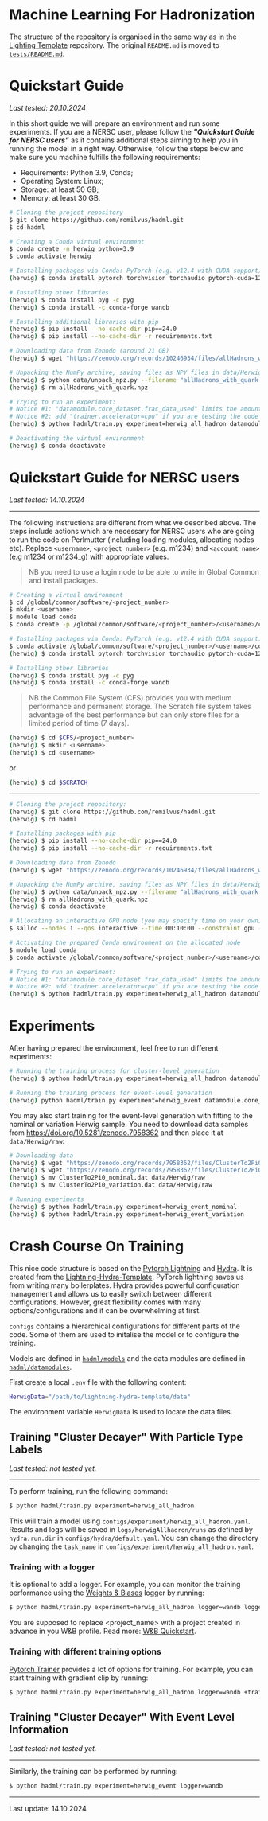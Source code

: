 # Machine Learning For Hadronization

The structure of the repository is organised in the same way as in the 
[Lighting Template](https://github.com/ashleve/lightning-hydra-template) repository.
The original `README.md` is moved to [`tests/README.md`](tests/README.md).

# Quickstart Guide

*Last tested: 20.10.2024*


In this short guide we will prepare an environment and run some experiments. If you are a NERSC user,
please follow the ***"Quickstart Guide for NERSC users"*** as it contains additional steps aiming
to help you in running the model in a right way. Otherwise, follow the steps below and make sure you
machine fulfills the following requirements:

* Requirements: Python 3.9, Conda;
* Operating System: Linux;
* Storage: at least 50 GB;
* Memory: at least 30 GB.

```bash
# Cloning the project repository
$ git clone https://github.com/remilvus/hadml.git
$ cd hadml

# Creating a Conda virtual environment
$ conda create -n herwig python=3.9
$ conda activate herwig

# Installing packages via Conda: PyTorch (e.g. v12.4 with CUDA support) according to the instructions: https://pytorch.org/get-started/
(herwig) $ conda install pytorch torchvision torchaudio pytorch-cuda=12.4 -c pytorch -c nvidia

# Installing other libraries
(herwig) $ conda install pyg -c pyg 
(herwig) $ conda install -c conda-forge wandb  

# Installing additional libraries with pip
(herwig) $ pip install --no-cache-dir pip==24.0
(herwig) $ pip install --no-cache-dir -r requirements.txt

# Downloading data from Zenodo (around 21 GB)
(herwig) $ wget "https://zenodo.org/records/10246934/files/allHadrons_with_quark.npz"

# Unpacking the NumPy archive, saving files as NPY files in data/Herwig/cache/ and getting rid of the archive
(herwig) $ python data/unpack_npz.py --filename "allHadrons_with_quark.npz"
(herwig) $ rm allHadrons_with_quark.npz

# Trying to run an experiment:
# Notice #1: "datamodule.core_dataset.frac_data_used" limits the amount of data used for training;
# Notice #2: add "trainer.accelerator=cpu" if you are testing the code on CPUs.
(herwig) $ python hadml/train.py experiment=herwig_all_hadron datamodule.core_dataset.cache_dir=data/Herwig/cache/ datamodule.core_dataset.frac_data_used=0.05 

# Deactivating the virtual environment
(herwig) $ conda deactivate
```

# Quickstart Guide for NERSC users


*Last tested: 14.10.2024*

---

The following instructions are different from what we described above. The steps include actions 
which are necessary for NERSC users who are going to run the code on Perlmutter (including loading
modules, allocating nodes etc). Replace `<username>`, `<project_number>` (e.g. m1234) and 
`<account_name>` (e.g m1234 or m1234_g) with appropriate values.

> NB you need to use a login node to be able to write in Global Common and install packages. 

```bash
# Creating a virtual environment
$ cd /global/common/software/<project_number>
$ mkdir <username>
$ module load conda
$ conda create -p /global/common/software/<project_number>/<username>/conda/herwig python=3.9

# Installing packages via Conda: PyTorch (e.g. v12.4 with CUDA support) according to the instructions: https://pytorch.org/get-started/
$ conda activate /global/common/software/<project_number>/<username>/conda/herwig
(herwig) $ conda install pytorch torchvision torchaudio pytorch-cuda=12.4 -c pytorch -c nvidia

# Installing other libraries
(herwig) $ conda install pyg -c pyg 
(herwig) $ conda install -c conda-forge wandb
```

> NB the Common File System (CFS) provides you with medium performance and permanent storage. 
The Scratch file system takes advantage of the best performance but can only store files for a 
limited period of time (7 days).

```bash
(herwig) $ cd $CFS/<project_number>
(herwig) $ mkdir <username>
(herwig) $ cd <username>
```

or

```bash
(herwig) $ cd $SCRATCH
```
---

```bash
# Cloning the project repository:
(herwig) $ git clone https://github.com/remilvus/hadml.git
(herwig) $ cd hadml

# Installing packages with pip    
(herwig) $ pip install --no-cache-dir pip==24.0
(herwig) $ pip install --no-cache-dir -r requirements.txt

# Downloading data from Zenodo
(herwig) $ wget "https://zenodo.org/records/10246934/files/allHadrons_with_quark.npz"

# Unpacking the NumPy archive, saving files as NPY files in data/Herwig/cache/ and getting rid of the archive
(herwig) $ python data/unpack_npz.py --filename "allHadrons_with_quark.npz"
(herwig) $ rm allHadrons_with_quark.npz
(herwig) $ conda deactivate

# Allocating an interactive GPU node (you may specify time on your own)
$ salloc --nodes 1 --qos interactive --time 00:10:00 --constraint gpu --gpus 4 --account <account_name, e.g. m1234 or m1234_g>

# Activating the prepared Conda environment on the allocated node
$ module load conda
$ conda activate /global/common/software/<project_number>/<username>/conda/herwig

# Trying to run an experiment:
# Notice #1: "datamodule.core_dataset.frac_data_used" limits the amound of data used;
# Notice #2: add "trainer.accelerator=cpu" if you are testing the code on CPUs.
(herwig) $ python hadml/train.py experiment=herwig_all_hadron datamodule.core_dataset.cache_dir=data/Herwig/cache/ datamodule.core_dataset.frac_data_used=0.05 
```

# Experiments
After having prepared the environment, feel free to run different experiments:

```bash
# Running the training process for cluster-level generation
(herwig) $ python hadml/train.py experiment=herwig_all_hadron datamodule.core_dataset.cache_dir=data/Herwig/cache/ 

# Running the training process for event-level generation
(herwig) python hadml/train.py experiment=herwig_event datamodule.core_dataset.cache_dir=data/Herwig/cache/ 
```

You may also start training for the event-level generation with fitting to the nominal or variation
Herwig sample. You need to download data samples from https://doi.org/10.5281/zenodo.7958362 and
then place it at `data/Herwig/raw`: 

```bash
# Downloading data
(herwig) $ wget "https://zenodo.org/records/7958362/files/ClusterTo2Pi0_nominal.dat"
(herwig) $ wget "https://zenodo.org/records/7958362/files/ClusterTo2Pi0_variation.dat"
(herwig) $ mv ClusterTo2Pi0_nominal.dat data/Herwig/raw
(herwig) $ mv ClusterTo2Pi0_variation.dat data/Herwig/raw

# Running experiments
(herwig) $ python hadml/train.py experiment=herwig_event_nominal
(herwig) $ python hadml/train.py experiment=herwig_event_variation
```

# Crash Course On Training
This nice code structure is based on the [Pytorch Lightning](https://www.pytorchlightning.ai/) and
[Hydra](https://hydra.cc/docs/intro/). It is created from the 
[Lightning-Hydra-Template](https://github.com/ashleve/lightning-hydra-template). 
PyTorch lightning saves us from writing many boilerplates. Hydra provides powerful configuration 
management and allows us to easily switch between different configurations.
However, great flexibility comes with many options/configurations and it can be overwhelming at first.

`configs` contains a hierarchical configurations for different parts of the code.
Some of them are used to initalise the model or to configure the training.

Models are defined in [`hadml/models`](hadml/models) and the data modules
are defined in [`hadml/datamodules`](hadml/datamodules).

First create a local `.env` file with the following content:
```bash
HerwigData="/path/to/lightning-hydra-template/data"
```
The environment variable `HerwigData` is used to locate the data files.

## Training "Cluster Decayer" With Particle Type Labels

*Last tested: not tested yet.*

---

To perform training, run the following command:
```bash
$ python hadml/train.py experiment=herwig_all_hadron
```
This will train a model using `configs/experiment/herwig_all_hadron.yaml`.
Results and logs will be saved in `logs/herwigAllhadron/runs` as defined by `hydra.run.dir` in 
`configs/hydra/default.yaml`. You can change the directory by changing the `task_name` in 
`configs/experiment/herwig_all_hadron.yaml`.

### Training with a logger
It is optional to add a logger. For example, you can monitor the training 
performance using the [Weights & Biases](https://wandb.ai/site) logger by running:

```bash
$ python hadml/train.py experiment=herwig_all_hadron logger=wandb logger.wandb.project=<project_name>
```
You are supposed to replace <project_name> with a project created in advance in you W&B profile.
Read more: [W&B Quickstart](https://docs.wandb.ai/quickstart).

### Training with different training options
[Pytorch Trainer](https://pytorch-lightning.readthedocs.io/en/latest/common/trainer.html) provides a 
lot of options for training. For example, you can start training with gradient clip by running:
```bash
$ python hadml/train.py experiment=herwig_all_hadron logger=wandb +trainer.gradient_clip_val=0.5
```

## Training "Cluster Decayer" With Event Level Information

*Last tested: not tested yet.*

---

Similarly, the training can be performed by running:
```bash
$ python hadml/train.py experiment=herwig_event logger=wandb
```
---
Last update: 14.10.2024